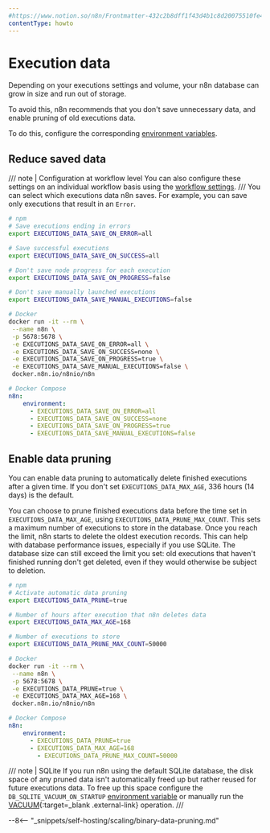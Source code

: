 ```yaml
---
#https://www.notion.so/n8n/Frontmatter-432c2b8dff1f43d4b1c8d20075510fe4
contentType: howto
---
```


# Execution data

Depending on your executions settings and volume, your n8n database can grow in size and run out of storage.

To avoid this, n8n recommends that you don't save unnecessary data, and enable pruning of old executions data.

To do this, configure the corresponding [environment variables](/hosting/configuration/environment-variables/executions).

## Reduce saved data

/// note | Configuration at workflow level
You can also configure these settings on an individual workflow basis using the [workflow settings](/workflows/workflows/#workflow-settings).
///
You can select which executions data n8n saves. For example, you can save only executions that result in an `Error`.

```sh
# npm
# Save executions ending in errors
export EXECUTIONS_DATA_SAVE_ON_ERROR=all

# Save successful executions
export EXECUTIONS_DATA_SAVE_ON_SUCCESS=all

# Don't save node progress for each execution
export EXECUTIONS_DATA_SAVE_ON_PROGRESS=false

# Don't save manually launched executions
export EXECUTIONS_DATA_SAVE_MANUAL_EXECUTIONS=false

```

```sh
# Docker
docker run -it --rm \
 --name n8n \
 -p 5678:5678 \
 -e EXECUTIONS_DATA_SAVE_ON_ERROR=all \
 -e EXECUTIONS_DATA_SAVE_ON_SUCCESS=none \
 -e EXECUTIONS_DATA_SAVE_ON_PROGRESS=true \
 -e EXECUTIONS_DATA_SAVE_MANUAL_EXECUTIONS=false \
 docker.n8n.io/n8nio/n8n
```

```yaml
# Docker Compose
n8n:
    environment:
      - EXECUTIONS_DATA_SAVE_ON_ERROR=all
 	  - EXECUTIONS_DATA_SAVE_ON_SUCCESS=none
      - EXECUTIONS_DATA_SAVE_ON_PROGRESS=true
      - EXECUTIONS_DATA_SAVE_MANUAL_EXECUTIONS=false
```

## Enable data pruning

You can enable data pruning to automatically delete finished executions after a given time. If you don't set `EXECUTIONS_DATA_MAX_AGE`, 336 hours (14 days) is the default.

You can choose to prune finished executions data before the time set in `EXECUTIONS_DATA_MAX_AGE`, using `EXECUTIONS_DATA_PRUNE_MAX_COUNT`. This sets a maximum number of executions to store in the database. Once you reach the limit, n8n starts to delete the oldest execution records. This can help with database performance issues, especially if you use SQLite. The database size can still exceed the limit you set: old executions that haven't finished running don't get deleted, even if they would otherwise be subject to deletion.

```sh
# npm
# Activate automatic data pruning
export EXECUTIONS_DATA_PRUNE=true

# Number of hours after execution that n8n deletes data
export EXECUTIONS_DATA_MAX_AGE=168

# Number of executions to store
export EXECUTIONS_DATA_PRUNE_MAX_COUNT=50000
```

```sh
# Docker
docker run -it --rm \
 --name n8n \
 -p 5678:5678 \
 -e EXECUTIONS_DATA_PRUNE=true \
 -e EXECUTIONS_DATA_MAX_AGE=168 \
 docker.n8n.io/n8nio/n8n
```

```yaml
# Docker Compose
n8n:
    environment:
      - EXECUTIONS_DATA_PRUNE=true
      - EXECUTIONS_DATA_MAX_AGE=168
	  	- EXECUTIONS_DATA_PRUNE_MAX_COUNT=50000
```

/// note | SQLite
If you run n8n using the default SQLite database, the disk space of any pruned data isn't automatically freed up but rather reused for future executions data. To free up this space configure the `DB_SQLITE_VACUUM_ON_STARTUP` [environment variable](/hosting/configuration/environment-variables/database/#sqlite) or manually run the [VACUUM](https://www.sqlite.org/lang_vacuum.html){:target=_blank .external-link} operation.
///

--8<-- "_snippets/self-hosting/scaling/binary-data-pruning.md"
